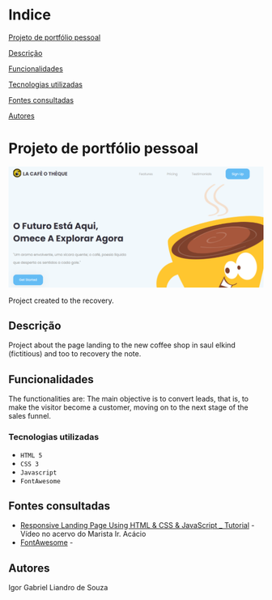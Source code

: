  
# Indice
 
[Projeto de portfólio pessoal](#projeto-de-portf%C3%B3lio-pessoal)


[Descrição](#descri%C3%A7%C3%A3o)


[Funcionalidades](#funcionalidades)


[Tecnologias utilizadas](#tecnologias-utilizadas)


[Fontes consultadas](#fontes-consultadas)


[Autores](#autores)  
 
# Projeto de portfólio pessoal  
 
![Capa do projeto](capa.png)
 
Project created to the recovery.
 
##   Descrição
 
Project about the page landing to the new coffee shop in saul elkind (fictitious) and too to recovery the note.
##   Funcionalidades
 
The functionalities are: The main objective is to convert leads, that is, to make the visitor become a customer, moving on to the next stage of the sales funnel.
 
### Tecnologias utilizadas
 
* ``HTML 5``
* ``CSS 3``
* ``Javascript``
* ``FontAwesome``
 
 
## Fontes consultadas
* [Responsive Landing Page Using HTML & CSS & JavaScript _ Tutorial]() -Vídeo no acervo do Marista Ir. Acácio
* [FontAwesome](https://fontawesome.com/) -
 
## Autores
Igor Gabriel Liandro de Souza